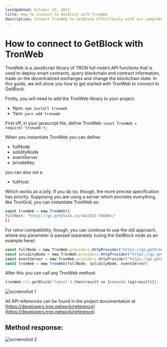```yaml
---
lastUpdated: October 23, 2023
title: How to connect to GetBlock with TronWeb
description: Connect TronWeb to GetBlock effortlessly with our comprehensive guide. Access Tron blockchain data, interact with smart contracts, and optimize your Tron dApp development.
---
```


# How to connect to GetBlock with TronWeb

TronWeb is a JavaScript library of TRON full node’s API functions that is used to deploy smart contracts, query blockchain and contract information, trade on the decentralized exchanges and change the blockchain state. In this guide, we will show you how to get started with TronWeb to connect to GetBlock.

Firstly, you will need to add the TronWeb library to your project.

- Npm: ```npm install tronweb```
- Yarn: ```yarn add tronweb```

First off, in your javascript file, define TronWeb:
```const TronWeb = require('tronweb');```

When you instantiate TronWeb you can define:

- fullNode
- solidityNode
- eventServer
- privateKey

you can also set a

- fullHost

Which works as a jolly. If you do so, though, the more precise specification has priority. Supposing you are using a server which provides everything, like TronGrid, you can instantiate TronWeb as:

```javascript
const tronWeb = new TronWeb({
fullHost: "https://go.getblock.io/<ACCESS-TOKEN>/"
})
```

For retro-compatibility, though, you can continue to use the old approach, where any parameter is passed separately (using the GetBlock node as an example here):

```javascript
const fullNode = new TronWeb.providers.HttpProvider("https://go.getblock.io/<ACCESS-TOKEN>/")
const solidityNode = new TronWeb.providers.HttpProvider("https://go.getblock.io/<ACCESS-TOKEN>/")
const eventServer = new TronWeb.providers.HttpProvider("https://go.getblock.io/<ACCESS-TOKEN>/")
const tronWeb = new TronWeb(fullNode, solidityNode, eventServer)
```

After this you can call any TronWeb method:

```javascript
tronWeb.trx.getBlock('latest').then(result => {console.log(result)});
```

![screenshot 1](https://storage.getblock.io/web/docs/guides/how-to-connect-to-getblock-with-tronweb/tronweb_screenshot.webp)

All API references can be found in the project documentation at [https://developers.tron.network/reference](https://developers.tron.network/reference)

## Method response:

![screenshot 2](https://storage.getblock.io/web/docs/guides/how-to-connect-to-getblock-with-tronweb/tronweb_screenshot_1.webp)
